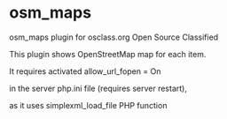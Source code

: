osm_maps
========

osm_maps plugin for osclass.org Open Source Classified

This plugin shows OpenStreetMap map for each item.

It requires activated 
allow_url_fopen = On

in the server php.ini file (requires server restart),

as it uses simplexml_load_file PHP function


